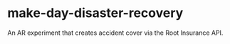 # make-day-disaster-recovery
An AR experiment that creates accident cover via the Root Insurance API.
